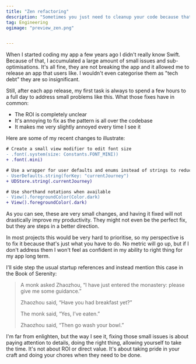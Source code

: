 ```yaml
---
title: "Zen refactoring"
description: "Sometimes you just need to cleanup your code because that's the right thing to do."
tag: Engineering
ogimage: "preview_zen.png"


---
```


When I started coding my app a few years ago I didn't really know Swift. Because of that, I accumulated a large amount of small issues and sub-optimisations. It's all fine, they are not breaking the app and it allowed me to release an app that users like. I wouldn't even categorise them as "tech debt" they are so insignificant.

Still, after each app release, my first task is always to spend a few hours to a full day to address small problems like this. What those fixes have in common:

- The ROI is completely unclear
- It's annoying to fix as the pattern is all over the codebase
- It makes me very slightly annoyed every time I see it

Here are some of my recent changes to illustrate:

```diff
# Create a small view modifier to edit font size
- .font(.system(size: Constants.FONT_MINI))
+ .font(.mini)
```

``` diff
# Use a wrapper for user defaults and enums instead of strings to reduce errors
- UserDefaults.string(forKey: "currentJourney")
+ UDStore.string(.currentJourney)
```

```diff
# Use shorthand notations when available
- View().foregroundColor(Color.dark)
+ View().foregroundColor(.dark)
```

As you can see, these are very small changes, and having it fixed will not drastically improve my productivity. They might not even be the perfect fix, but they are steps in a better direction.

In most projects this would be very hard to prioritise, so my perspective is to fix it because that's just what you have to do. No metric will go up, but if I don't address them I won't feel as confident in my ability to right thing for my app long term.

I'll side step the usual startup references and instead mention this case in the Book of Serenity:

> A monk asked Zhaozhou, “I have just entered the monastery: please give me some guidance.”
>
>  Zhaozhou said, “Have you had breakfast yet?”
>
>  The monk said, “Yes, I’ve eaten.”
>
>  Zhaozhou said, “Then go wash your bowl.”

I'm far from enlighten, but the way I see it, fixing those small issues is about paying attention to details, doing the right thing, allowing yourself to take the time. It's not about ROI or direct value. It's about taking pride in your craft and doing your chores when they need to be done.
